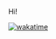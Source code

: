 Hi!

[![wakatime](https://wakatime.com/badge/user/52013ce8-b078-42cf-9e0b-ca2fcd5de5df.svg)](https://wakatime.com/@52013ce8-b078-42cf-9e0b-ca2fcd5de5df)

